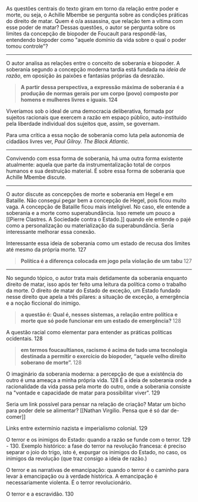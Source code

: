 
As questões centrais do texto giram em torno da relação entre poder e morte, ou seja, o Achille Mbembe se pergunta sobre as condições práticas do direito de matar. Quem é o/a assassina, que relação tem a vítima com esse poder de matar? 
Dessas questões, o autor se pergunta sobre os limites da concepção de biopoder de Foucault para respondê-las,  entendendo biopoder como "aquele domínio da vida sobre o qual o poder tomou controle"?
***
O autor analisa as relações entre o conceito de soberania e biopoder. A soberania segundo a concepção moderna tardia está fundada na <i>ideia de razão</i>, em oposição às paixões e fantasias próprias da desrazão. 

><b> A partir dessa perspectiva, a expressão máxima de soberania é a produção de normas gerais por um corpo (povo) composto por homens e mulheres livres e iguais. 124 </b>

Viveríamos sob o ideal de uma democracia deliberativa, formada por sujeitos racionais que exercem a razão em espaço público, auto-instituido pela liberdade individual dos sujeitos que, assim, se governam. 

Para uma crítica a essa noção de soberania como luta pela autonomia de cidadãos livres ver, <i>Paul Gilroy. The Black Atlantic. </i> 
***
Convivendo com essa forma de soberania, há uma outra forma existente atualmente: aquela que parte da instrumentalização total de corpos humanos e sua destruição material. É sobre essa forma de soberania que Achille Mbembe discute. 
***
O autor discute as concepções de morte e soberania em Hegel e em Bataille. Não consegui pegar bem a concepção de Hegel, pois ficou muito vaga. A concepção de Bataille ficou mais inteligível. No caso, ele entende a soberania e a morte como superabundância. Isso remete um pouco a [[Pierre Clastres. A Sociedade contra o Estado.]] quando ele entende o pajé como a personalização ou materialização da superabundância. Seria interessante melhorar essa conexão. 

Interessante essa ideia de soberania como um estado de recusa dos limites até mesmo da própria morte. 127

> <b> Política é a diferença colocada em jogo pela violação de um tabu </b> 127

***
No segundo tópico, o autor trata mais detidamente da soberania enquanto direito de matar, isso após ter feito uma leitura da política como o trabalho da morte. O direito de matar do Estado de exceção, um Estado fundado nesse direito que apela a três pilares: a situação de exceção, a emergência e a noção ficcional do inimigo. 

> <b> a questão é: Qual é, nesses sistemas, a relação entre política e morte que só pode funcionar em um estado de emergência? </b>128

A questão racial como elementar para entender as práticas políticas ocidentais. 128

> <b> em termos foucaultianos, racismo é acima de tudo uma tecnologia destinada a permitir o exercício do biopoder, “aquele velho direito soberano de morte”. </b>128

O imaginário da soberania moderna: a percepção de que a existência do outro é uma ameaça a minha própria vida. 128 É a ideia de soberania onde a racionalidade da vida passa pela morte do outro, onde a soberania consiste na "vontade e capacidade de matar para possibilitar viver". 129

Seria um link possível para pensar na relação de criação? Matar um bicho para poder dele se alimentar? [[Nathan Virgilio. Pensa que é só dar de-comer]]

Links entre extermínio nazista e imperialismo colonial. 129

O terror e os inimigos do Estado: quando a razão se funde com o terror. 129 - 130. Exemplo histórico: a fase do terror na revolução francesa: é preciso separar o joio do trigo, isto é, expurgar os inimigos do Estado, no caso, os inimigos da revolução (que traz consigo a ideia de razão.)

O terror e as narrativas de emancipação: quando o terror é o caminho para levar à emancipação ou à verdade histórica. A emancipação é necessariamente violenta. É o terror revolucionário. 

O terror e a escravidão. 130